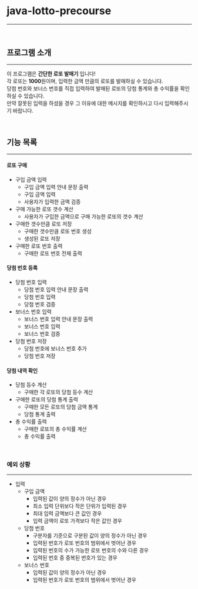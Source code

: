 # java-lotto-precourse

---

<br/>

## 프로그램 소개

---

이 프로그램은 **간단한 로또 발매기** 입니다!  
각 로또는 **1000**원이며, 입력한 금액 만큼의 로또를 발매하실 수 있습니다.  
당첨 번호와 보너스 번호를 직접 입력하여 발매된 로또의 당첨 통계와 총 수익률을 확인하실 수 있습니다.  
만약 잘못된 입력을 하셨을 경우 그 이유에 대한 메시지를 확인하시고 다시 입력해주시기 바랍니다.


<br/>

## 기능 목록

---

#### 로또 구매

- 구입 금액 입력
    - 구입 금액 입력 안내 문장 출력
    - 구입 금액 입력
    - 사용자가 입력한 금액 검증
- 구매 가능한 로또 갯수 계산
    - 사용자가 구입한 금액으로 구매 가능한 로또의 갯수 계산
- 구매한 갯수만큼 로또 저장
    - 구매한 갯수만큼 로또 번호 생성
    - 생성된 로또 저장
- 구매한 로또 번호 출력
    - 구매한 로또 번호 전체 출력

#### 당첨 번호 등록

- 당첨 번호 입력
    - 당첨 번호 입력 안내 문장 출력
    - 당첨 번호 입력
    - 당첨 번호 검증
- 보너스 번호 입력
    - 보너스 번호 입력 안내 문장 출력
    - 보너스 번호 입력
    - 보너스 번호 검증
- 당첨 번호 저장
    - 당첨 번호에 보너스 번호 추가
    - 당첨 번호 저장

#### 당첨 내역 확인

- 당첨 등수 계산
    - 구매한 각 로또의 당첨 등수 계산
- 구매한 로또의 당첨 통계 출력
    - 구매한 모든 로또의 당첨 금액 통계
    - 당첨 통계 출력
- 총 수익률 출력
    - 구매한 로또의 총 수익률 계산
    - 총 수익률 출력

<br/>

### 예외 상황

---

- 입력
    - 구입 금액
        - 입력된 값이 양의 정수가 아닌 경우
        - 최소 입력 단위보다 작은 단위가 입력된 경우
        - 최대 입력 금액보다 큰 값인 경우
        - 입력 금액이 로또 가격보다 작은 값인 경우
    - 당첨 번호
        - 구분자를 기준으로 구분된 값이 양의 정수가 아닌 경우
        - 입력된 번호가 로또 번호의 범위에서 벗어난 경우
        - 입력된 번호의 수가 가능한 로또 번호의 수와 다른 경우
        - 입력된 번호 중 중복된 번호가 있는 경우
    - 보너스 번호
        - 입력된 값이 양의 정수가 아닌 경우
        - 입력된 번호가 로또 번호의 범위에서 벗어난 경우

<br/>